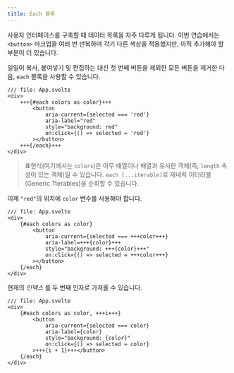 ```yaml
---
title: Each 블록
---
```


사용자 인터페이스를 구축할 때 데이터 목록을 자주 다루게 됩니다. 이번 연습에서는 `<button>` 마크업을 여러 번 반복하며 각기 다른 색상을 적용했지만, 아직 추가해야 할 부분이 더 있습니다.

일일이 복사, 붙여넣기 및 편집하는 대신 첫 번째 버튼을 제외한 모든 버튼을 제거한 다음, `each` 블록을 사용할 수 있습니다.

```svelte
/// file: App.svelte
<div>
	+++{#each colors as color}+++
		<button
			aria-current={selected === 'red'}
			aria-label="red"
			style="background: red"
			on:click={() => selected = 'red'}
		></button>
	+++{/each}+++
</div>
```

> 표현식(여기에서는 `colors`)은 아무 배열이나 배열과 유사한 객체(즉, `length` 속성이 있는 객체)일 수 있습니다. `each [...iterable]`로 제네릭 이터러블(Generic Tterables)을 순회할 수 있습니다.

이제 `"red"`의 위치에 `color` 변수를 사용해야 합니다.

```svelte
/// file: App.svelte
<div>
	{#each colors as color}
		<button
			aria-current={selected === +++color+++}
			aria-label=+++{color}+++
			style="background: +++{color}+++"
			on:click={() => selected = +++color+++}
		></button>
	{/each}
</div>
```

현재의 _인덱스_ 를 두 번째 인자로 가져올 수 있습니다.

```svelte
/// file: App.svelte
<div>
	{#each colors as color, +++i+++}
		<button
			aria-current={selected === color}
			aria-label={color}
			style="background: {color}"
			on:click={() => selected = color}
		>+++{i + 1}+++</button>
	{/each}
</div>
```
